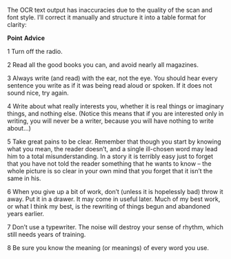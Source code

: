 The OCR text output has inaccuracies due to the quality of the scan and font style. I’ll correct it manually and structure it into a table format for clarity:

  

**Point** **Advice**

1 Turn off the radio.

2 Read all the good books you can, and avoid nearly all magazines.

3 Always write (and read) with the ear, not the eye. You should hear every sentence you write as if it was being read aloud or spoken. If it does not sound nice, try again.

4 Write about what really interests you, whether it is real things or imaginary things, and nothing else. (Notice this means that if you are interested only in writing, you will never be a writer, because you will have nothing to write about…)

5 Take great pains to be clear. Remember that though you start by knowing what you mean, the reader doesn’t, and a single ill-chosen word may lead him to a total misunderstanding. In a story it is terribly easy just to forget that you have not told the reader something that he wants to know – the whole picture is so clear in your own mind that you forget that it isn’t the same in his.

6 When you give up a bit of work, don’t (unless it is hopelessly bad) throw it away. Put it in a drawer. It may come in useful later. Much of my best work, or what I think my best, is the rewriting of things begun and abandoned years earlier.

7 Don’t use a typewriter. The noise will destroy your sense of rhythm, which still needs years of training.

8 Be sure you know the meaning (or meanings) of every word you use.

  